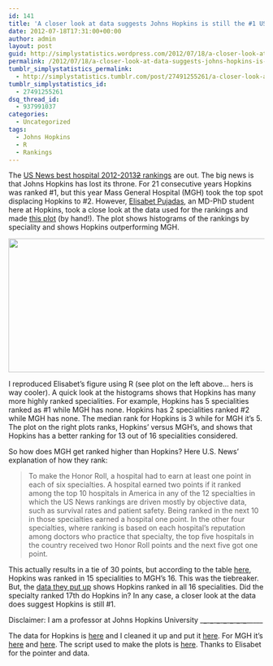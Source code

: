 ```yaml
---
id: 141
title: 'A closer look at data suggests Johns Hopkins is still the #1 US hospital'
date: 2012-07-18T17:31:00+00:00
author: admin
layout: post
guid: http://simplystatistics.wordpress.com/2012/07/18/a-closer-look-at-data-suggests-johns-hopkins-is-still
permalink: /2012/07/18/a-closer-look-at-data-suggests-johns-hopkins-is-still/
tumblr_simplystatistics_permalink:
  - http://simplystatistics.tumblr.com/post/27491255261/a-closer-look-at-data-suggests-johns-hopkins-is-still
tumblr_simplystatistics_id:
  - 27491255261
dsq_thread_id:
  - 937991037
categories:
  - Uncategorized
tags:
  - Johns Hopkins
  - R
  - Rankings
---
```

The <a href="http://health.usnews.com/health-news/best-hospitals/articles/2012/07/16/best-hospitals-2012-13-the-honor-roll" target="_blank">US News best hospital 2012-2013<strike>2</strike> rankings</a> are out. The big news is that Johns Hopkins has lost its throne. For 21 consecutive years Hopkins was ranked #1, but this year Mass General Hospital (MGH) took the top spot displacing Hopkins to #2. However, <a href="http://www.linkedin.com/pub/elisabet-pujadas/46/320/722" target="_blank">Elisabet Pujadas</a>, an MD-PhD student here at Hopkins, took a close look at the data used for the rankings and made <a href="http://rafalab.jhsph.edu/simplystats/pujadasversion.JPG" target="_blank">this plot</a> (by hand!). The plot shows histograms of the rankings by speciality and shows Hopkins outperforming MGH.

<a href="http://rafalab.jhsph.edu/simplystats/hospitalrankings.png" target="_blank"><img height="263" src="http://rafalab.jhsph.edu/simplystats/hospitalrankings.png" width="525" /></a>

I reproduced Elisabet&#8217;s figure using R (see plot on the left above&#8230; hers is way cooler). A quick look at the histograms shows that Hopkins has many more highly ranked specialities. For example, Hopkins has 5 specialities ranked as #1 while MGH has none. Hopkins has 2 specialities ranked #2 while MGH has none. The median rank for Hopkins is 3 while for MGH it&#8217;s 5. The plot on the right plots ranks, Hopkins&#8217; versus MGH&#8217;s, and shows that Hopkins has a better ranking for 13 out of 16 specialities considered.

So how does MGH get ranked higher than Hopkins? Here U.S. News&#8217; explanation of how they rank: 

> <span>To make the Honor Roll, a hospital had to earn at least one point in each of six specialties. A hospital earned two points if it ranked among the top 10 hospitals in America in any of the 12 specialties in which the US News rankings are driven mostly by objective data, such as survival rates and patient safety. Being ranked in the next 10 in those specialties earned a hospital one point. In the other four specialties, where ranking is based on each hospital&#8217;s reputation among doctors who practice that specialty, the top five hospitals in the country received two Honor Roll points and the next five got one point.</span>

This actually results in a tie of 30 points, but according to the table <a href="http://health.usnews.com/health-news/best-hospitals/articles/2012/07/16/best-hospitals-2012-13-the-honor-roll" target="_blank">here</a>, Hopkins was ranked in 15 specialities to MGH&#8217;s 16. This was the tiebreaker. But, the <a href="http://health.usnews.com/best-hospitals/area/md/johns-hopkins-hospital-6320180" target="_blank">data they put up</a> shows Hopkins ranked in all 16 specialities. Did the specialty ranked 17th do Hopkins in? In any case, a closer look at the data does suggest Hopkins is still #1.

Disclaimer: I am a professor at Johns Hopkins University \___\___\___\___\___\___\___\___\___\___\___\___\___\___\_____

The data for Hopkins is <a href="http://health.usnews.com/best-hospitals/area/md/johns-hopkins-hospital-6320180" target="_blank">here</a> and I cleaned it up and put it <a href="http://rafalab.jhsph.edu/simplystats/hopkins.txt" target="_blank">here</a>. For MGH it&#8217;s <a href="http://health.usnews.com/best-hospitals/area/ma/massachusetts-general-hospital-6140430" target="_blank">here</a> and <a href="http://rafalab.jhsph.edu/simplystats/mgh.txt" target="_blank">here</a>. The script used to make the plots is <a href="http://rafalab.jhsph.edu/simplystats/hospitalrankings.R" target="_blank">here</a>. Thanks to Elisabet for the pointer and data.